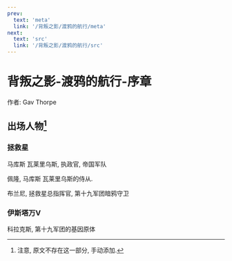 ```yaml
---
prev:
  text: 'meta'
  link: '/背叛之影/渡鸦的航行/meta'
next:
  text: 'src'
  link: '/背叛之影/渡鸦的航行/src'
---
```


# 背叛之影-渡鸦的航行-序章

作者: Gav Thorpe

## 出场人物[^1]

[^1]: 注意, 原文不存在这一部分, 手动添加.

### 拯救星

马库斯 瓦莱里乌斯, 执政官, 帝国军队

佩隆, 马库斯 瓦莱里乌斯的侍从.

布兰尼, 拯救星总指挥官, 第十九军团暗鸦守卫

### 伊斯塔万V

科拉克斯, 第十九军团的基因原体
